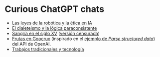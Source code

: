 # Curious ChatGPT chats

- [Las leyes de la robótica y la ética en IA](http://htmlpreview.github.io/?https://github.com/dodero/chatgptchats/blob/main/chats/chat-gpt-leyes-de-la-robotica-y-etica-en-ia.html)
- [El dialeteismo y la lógica paraconsistente](http://htmlpreview.github.io/?https://github.com/dodero/chatgptchats/blob/main/chats/chat-gpt-logica-paraconsistente.html)
- [Sangría en el siglo XV](http://htmlpreview.github.io/?https://github.com/dodero/chatgptchats/blob/main/chats/chat-gpt-sangria-en-el-siglo-xv.html) ([versión censurada](http://htmlpreview.github.io/?https://github.com/dodero/chatgptchats/blob/main/chats/chat-gpt-sangria-en-el-siglo-xv-censurada.html))
- [Frutas en Goocrux](http://htmlpreview.github.io/?https://github.com/dodero/chatgptchats/blob/main/chats/chat-gpt-frutas-en-goocrux.html) (inspirado en el [ejemplo de _Parse structured data_](https://platform.openai.com/examples/default-parse-data)) del API de OpenAI.
- [Trabajos tradicionales y tecnología](http://htmlpreview.github.io/?https://github.com/dodero/chatgptchats/blob/main/chats/chat-gpt-trabajos-tradicionales-y-tecnología.html)
